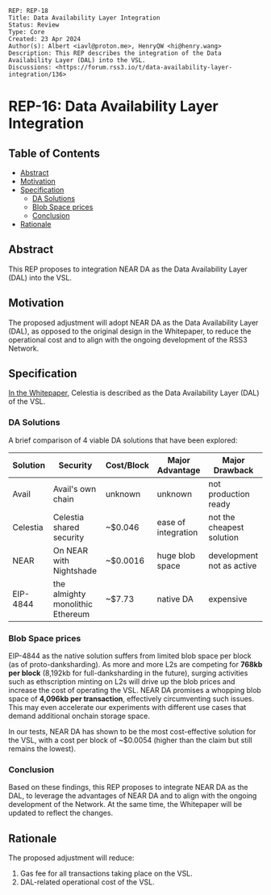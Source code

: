 ```
REP: REP-18
Title: Data Availability Layer Integration
Status: Review
Type: Core
Created: 23 Apr 2024
Author(s): Albert <iavl@proton.me>, HenryQW <hi@henry.wang>
Description: This REP describes the integration of the Data Availability Layer (DAL) into the VSL.
Discussions: <https://forum.rss3.io/t/data-availability-layer-integration/136>
```

# REP-16: Data Availability Layer Integration

## Table of Contents

- [Abstract](#abstract)
- [Motivation](#motivation)
- [Specification](#specification)
  - [DA Solutions](#da-solutions)
  - [Blob Space prices](#blob-space-prices)
  - [Conclusion](#conclusion)
- [Rationale](#rationale)

## Abstract

This REP proposes to integration NEAR DA as the Data Availability Layer (DAL) into the VSL.

## Motivation

The proposed adjustment will adopt NEAR DA as the Data Availability Layer (DAL), as opposed to the original design in the Whitepaper, to reduce the operational cost and to align with the ongoing development of the RSS3 Network.

## Specification

[In the Whitepaper](https://github.com/RSS3-Network/Whitepaper/blob/d8a86712cad0c88846c659577e0848b422b90f14/current/sections/VSL.tex#L20-L24), Celestia is described as the Data Availability Layer (DAL) of the VSL.

### DA Solutions

A brief comparison of 4 viable DA solutions that have been explored:

| Solution | Security                         | Cost/Block | Major Advantage     | Major Drawback            |
| -------- | -------------------------------- | ---------- | ------------------- | ------------------------- |
| Avail    | Avail's own chain                | unknown    | unknown             | not production ready      |
| Celestia | Celestia shared security         | \~\$0.046  | ease of integration | not the cheapest solution |
| NEAR     | On NEAR with Nightshade          | \~\$0.0016 | huge blob space     | development not as active |
| EIP-4844 | the almighty monolithic Ethereum | \~\$7.73   | native DA           | expensive                 |

### Blob Space prices

EIP-4844 as the native solution suffers from limited blob space per block (as of proto-danksharding). As more and more L2s are competing for **768kb per block** (8,192kb for full-danksharding in the future), surging activities such as ethscription minting on L2s will drive up the blob prices and increase the cost of operating the VSL. NEAR DA promises a whopping blob space of **4,096kb per transaction**, effectively circumventing such issues. This may even accelerate our experiments with different use cases that demand additional onchain storage space.

In our tests, NEAR DA has shown to be the most cost-effective solution for the VSL, with a cost per block of \~\$0.0054 (higher than the claim but still remains the lowest).

### Conclusion

Based on these findings, this REP proposes to integrate NEAR DA as the DAL, to leverage the advantages of NEAR DA and to align with the ongoing development of the Network.
At the same time, the Whitepaper will be updated to reflect the changes.

## Rationale

The proposed adjustment will reduce:

1. Gas fee for all transactions taking place on the VSL.
2. DAL-related operational cost of the VSL.
